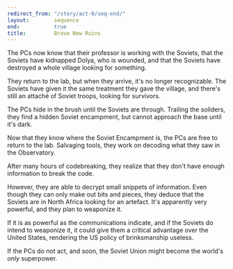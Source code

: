 ```yaml
---
redirect_from: "/story/act-0/seq-end/"
layout:        sequence
end:           true
title:         Brave New Ruins
---
```



The PCs now know that their professor is working with the Soviets,
that the Soviets have kidnapped Dolya, who is wounded,
and that the Soviets have destroyed a whole village looking for something.

They return to the lab, but when they arrive, it's no longer recognizable.
The Soviets have given it the same treatment they gave the village,
and there's still an attaché of Soviet troops, looking for survivors.

The PCs hide in the brush until the Soviets are through.
Trailing the soliders, they find a hidden Soviet encampment,
but cannot approach the base until it's dark.

Now that they know where the Soviet Encampment is,
the PCs are free to return to the lab.
Salvaging tools, they work on decoding what they saw in the Observatory.

After many hours of codebreaking,
they realize that they don't have enough information to break the code.

However, they are able to decrypt small snippets of information.
Even though they can only make out bits and pieces,
they deduce that the Soviets are in North Africa looking for an artefact.
It's apparently very powerful, and they plan to weaponize it.

If it is as powerful as the communications indicate,
and if the Soviets do intend to weaponize it,
it could give them a critical advantage over the United States,
rendering the US policy of brinksmanship useless.

If the PCs do not act, and soon, the Soviet Union might become the world's *only* superpower.






